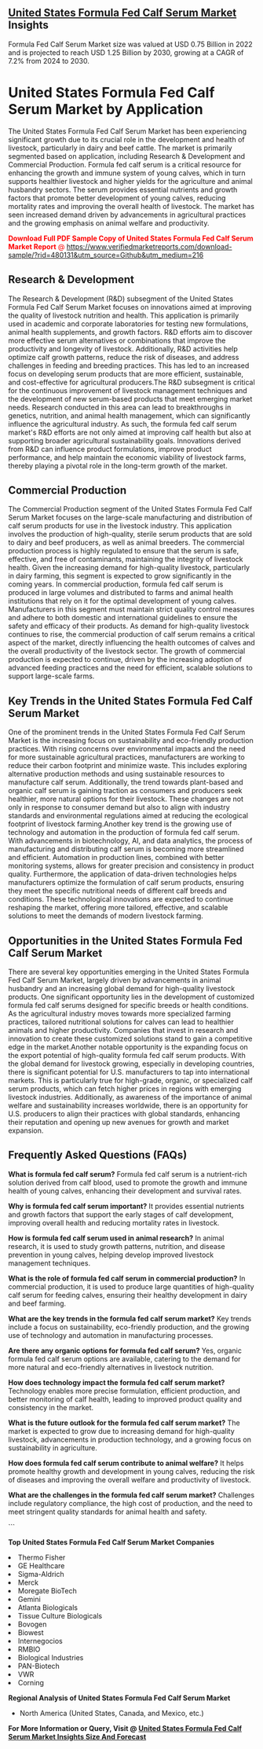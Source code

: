 <h2><a href="https://www.verifiedmarketreports.com/download-sample/?rid=480131&amp;utm_source=Github&amp;utm_medium=216" target="_blank">United States Formula Fed Calf Serum Market</a> Insights</h2><p>Formula Fed Calf Serum Market size was valued at USD 0.75 Billion in 2022 and is projected to reach USD 1.25 Billion by 2030, growing at a CAGR of 7.2% from 2024 to 2030.</p><p><h1>United States Formula Fed Calf Serum Market by Application</h1><p>The United States Formula Fed Calf Serum Market has been experiencing significant growth due to its crucial role in the development and health of livestock, particularly in dairy and beef cattle. The market is primarily segmented based on application, including Research & Development and Commercial Production. Formula fed calf serum is a critical resource for enhancing the growth and immune system of young calves, which in turn supports healthier livestock and higher yields for the agriculture and animal husbandry sectors. The serum provides essential nutrients and growth factors that promote better development of young calves, reducing mortality rates and improving the overall health of livestock. The market has seen increased demand driven by advancements in agricultural practices and the growing emphasis on animal welfare and productivity. <p><span class=""><span style="color: #ff0000;"><strong>Download Full PDF Sample Copy of United States Formula Fed Calf Serum Market Report</strong> @ </span><a href="https://www.verifiedmarketreports.com/download-sample/?rid=480131&amp;utm_source=Github&amp;utm_medium=216" target="_blank">https://www.verifiedmarketreports.com/download-sample/?rid=480131&amp;utm_source=Github&amp;utm_medium=216</a></span></p></p><h2>Research & Development</h2><p>The Research & Development (R&D) subsegment of the United States Formula Fed Calf Serum Market focuses on innovations aimed at improving the quality of livestock nutrition and health. This application is primarily used in academic and corporate laboratories for testing new formulations, animal health supplements, and growth factors. R&D efforts aim to discover more effective serum alternatives or combinations that improve the productivity and longevity of livestock. Additionally, R&D activities help optimize calf growth patterns, reduce the risk of diseases, and address challenges in feeding and breeding practices. This has led to an increased focus on developing serum products that are more efficient, sustainable, and cost-effective for agricultural producers.The R&D subsegment is critical for the continuous improvement of livestock management techniques and the development of new serum-based products that meet emerging market needs. Research conducted in this area can lead to breakthroughs in genetics, nutrition, and animal health management, which can significantly influence the agricultural industry. As such, the formula fed calf serum market's R&D efforts are not only aimed at improving calf health but also at supporting broader agricultural sustainability goals. Innovations derived from R&D can influence product formulations, improve product performance, and help maintain the economic viability of livestock farms, thereby playing a pivotal role in the long-term growth of the market.</p><h2>Commercial Production</h2><p>The Commercial Production segment of the United States Formula Fed Calf Serum Market focuses on the large-scale manufacturing and distribution of calf serum products for use in the livestock industry. This application involves the production of high-quality, sterile serum products that are sold to dairy and beef producers, as well as animal breeders. The commercial production process is highly regulated to ensure that the serum is safe, effective, and free of contaminants, maintaining the integrity of livestock health. Given the increasing demand for high-quality livestock, particularly in dairy farming, this segment is expected to grow significantly in the coming years. In commercial production, formula fed calf serum is produced in large volumes and distributed to farms and animal health institutions that rely on it for the optimal development of young calves. Manufacturers in this segment must maintain strict quality control measures and adhere to both domestic and international guidelines to ensure the safety and efficacy of their products. As demand for high-quality livestock continues to rise, the commercial production of calf serum remains a critical aspect of the market, directly influencing the health outcomes of calves and the overall productivity of the livestock sector. The growth of commercial production is expected to continue, driven by the increasing adoption of advanced feeding practices and the need for efficient, scalable solutions to support large-scale farms.</p><h2>Key Trends in the United States Formula Fed Calf Serum Market</h2><p>One of the prominent trends in the United States Formula Fed Calf Serum Market is the increasing focus on sustainability and eco-friendly production practices. With rising concerns over environmental impacts and the need for more sustainable agricultural practices, manufacturers are working to reduce their carbon footprint and minimize waste. This includes exploring alternative production methods and using sustainable resources to manufacture calf serum. Additionally, the trend towards plant-based and organic calf serum is gaining traction as consumers and producers seek healthier, more natural options for their livestock. These changes are not only in response to consumer demand but also to align with industry standards and environmental regulations aimed at reducing the ecological footprint of livestock farming.Another key trend is the growing use of technology and automation in the production of formula fed calf serum. With advancements in biotechnology, AI, and data analytics, the process of manufacturing and distributing calf serum is becoming more streamlined and efficient. Automation in production lines, combined with better monitoring systems, allows for greater precision and consistency in product quality. Furthermore, the application of data-driven technologies helps manufacturers optimize the formulation of calf serum products, ensuring they meet the specific nutritional needs of different calf breeds and conditions. These technological innovations are expected to continue reshaping the market, offering more tailored, effective, and scalable solutions to meet the demands of modern livestock farming.</p><h2>Opportunities in the United States Formula Fed Calf Serum Market</h2><p>There are several key opportunities emerging in the United States Formula Fed Calf Serum Market, largely driven by advancements in animal husbandry and an increasing global demand for high-quality livestock products. One significant opportunity lies in the development of customized formula fed calf serums designed for specific breeds or health conditions. As the agricultural industry moves towards more specialized farming practices, tailored nutritional solutions for calves can lead to healthier animals and higher productivity. Companies that invest in research and innovation to create these customized solutions stand to gain a competitive edge in the market.Another notable opportunity is the expanding focus on the export potential of high-quality formula fed calf serum products. With the global demand for livestock growing, especially in developing countries, there is significant potential for U.S. manufacturers to tap into international markets. This is particularly true for high-grade, organic, or specialized calf serum products, which can fetch higher prices in regions with emerging livestock industries. Additionally, as awareness of the importance of animal welfare and sustainability increases worldwide, there is an opportunity for U.S. producers to align their practices with global standards, enhancing their reputation and opening up new avenues for growth and market expansion.</p><h2>Frequently Asked Questions (FAQs)</h2><p><strong>What is formula fed calf serum?</strong> Formula fed calf serum is a nutrient-rich solution derived from calf blood, used to promote the growth and immune health of young calves, enhancing their development and survival rates.</p><p><strong>Why is formula fed calf serum important?</strong> It provides essential nutrients and growth factors that support the early stages of calf development, improving overall health and reducing mortality rates in livestock.</p><p><strong>How is formula fed calf serum used in animal research?</strong> In animal research, it is used to study growth patterns, nutrition, and disease prevention in young calves, helping develop improved livestock management techniques.</p><p><strong>What is the role of formula fed calf serum in commercial production?</strong> In commercial production, it is used to produce large quantities of high-quality calf serum for feeding calves, ensuring their healthy development in dairy and beef farming.</p><p><strong>What are the key trends in the formula fed calf serum market?</strong> Key trends include a focus on sustainability, eco-friendly production, and the growing use of technology and automation in manufacturing processes.</p><p><strong>Are there any organic options for formula fed calf serum?</strong> Yes, organic formula fed calf serum options are available, catering to the demand for more natural and eco-friendly alternatives in livestock nutrition.</p><p><strong>How does technology impact the formula fed calf serum market?</strong> Technology enables more precise formulation, efficient production, and better monitoring of calf health, leading to improved product quality and consistency in the market.</p><p><strong>What is the future outlook for the formula fed calf serum market?</strong> The market is expected to grow due to increasing demand for high-quality livestock, advancements in production technology, and a growing focus on sustainability in agriculture.</p><p><strong>How does formula fed calf serum contribute to animal welfare?</strong> It helps promote healthy growth and development in young calves, reducing the risk of diseases and improving the overall welfare and productivity of livestock.</p><p><strong>What are the challenges in the formula fed calf serum market?</strong> Challenges include regulatory compliance, the high cost of production, and the need to meet stringent quality standards for animal health and safety.</p>```</p><p><strong>Top United States Formula Fed Calf Serum Market Companies</strong></p><div data-test-id=""><p><li>Thermo Fisher</li><li> GE Healthcare</li><li> Sigma-Aldrich</li><li> Merck</li><li> Moregate BioTech</li><li> Gemini</li><li> Atlanta Biologicals</li><li> Tissue Culture Biologicals</li><li> Bovogen</li><li> Biowest</li><li> Internegocios</li><li> RMBIO</li><li> Biological Industries</li><li> PAN-Biotech</li><li> VWR</li><li> Corning</li></p><div><strong>Regional Analysis of&nbsp;United States Formula Fed Calf Serum Market</strong></div><ul><li dir="ltr"><p dir="ltr">North America&nbsp;(United States, Canada, and Mexico, etc.)</p></li></ul><p><strong>For More Information or Query, Visit @&nbsp;</strong><strong><a href="https://www.verifiedmarketreports.com/product/formula-fed-calf-serum-market-size-and-forecast/?utm_source=Github&amp;utm_medium=216" target="_blank">United States Formula Fed Calf Serum Market Insights Size And Forecast</a></strong></p></div>
